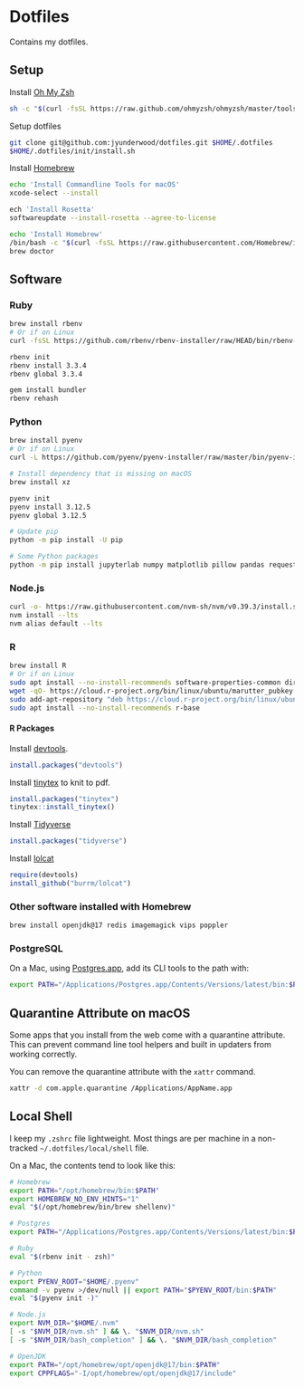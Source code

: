 # Dotfiles

Contains my dotfiles.

## Setup

Install [Oh My Zsh](https://ohmyz.sh/#)

```sh
sh -c "$(curl -fsSL https://raw.github.com/ohmyzsh/ohmyzsh/master/tools/install.sh)"
```

Setup dotfiles

```sh
git clone git@github.com:jyunderwood/dotfiles.git $HOME/.dotfiles
$HOME/.dotfiles/init/install.sh
```

Install [Homebrew](https://brew.sh)

```sh
echo 'Install Commandline Tools for macOS'
xcode-select --install

ech 'Install Rosetta'
softwareupdate --install-rosetta --agree-to-license

echo 'Install Homebrew'
/bin/bash -c "$(curl -fsSL https://raw.githubusercontent.com/Homebrew/install/HEAD/install.sh)"
brew doctor
```

## Software

### Ruby

```sh
brew install rbenv
# Or if on Linux
curl -fsSL https://github.com/rbenv/rbenv-installer/raw/HEAD/bin/rbenv-installer | bash
```

```sh
rbenv init
rbenv install 3.3.4
rbenv global 3.3.4

gem install bundler
rbenv rehash
```

### Python

```sh
brew install pyenv
# Or if on Linux
curl -L https://github.com/pyenv/pyenv-installer/raw/master/bin/pyenv-installer | bash
```

```sh
# Install dependency that is missing on macOS
brew install xz

pyenv init
pyenv install 3.12.5
pyenv global 3.12.5

# Update pip
python -m pip install -U pip

# Some Python packages
python -m pip install jupyterlab numpy matplotlib pillow pandas requests altair scipy scikit-learn sympy nose statsmodels seaborn
```

### Node.js

```sh
curl -o- https://raw.githubusercontent.com/nvm-sh/nvm/v0.39.3/install.sh | bash
nvm install --lts
nvm alias default --lts
```

### R

```sh
brew install R
# Or if on Linux
sudo apt install --no-install-recommends software-properties-common dirmngr
wget -qO- https://cloud.r-project.org/bin/linux/ubuntu/marutter_pubkey.asc | sudo tee -a /etc/apt/trusted.gpg.d/cran_ubuntu_key.asc
sudo add-apt-repository "deb https://cloud.r-project.org/bin/linux/ubuntu $(lsb_release -cs)-cran40/"
sudo apt install --no-install-recommends r-base
```

#### R Packages

Install [devtools](https://devtools.r-lib.org).

```r
install.packages("devtools")
```

Install [tinytex](https://yihui.org/tinytex/) to knit to pdf.

```r
install.packages("tinytex")
tinytex::install_tinytex()
```

Install [Tidyverse](https://www.tidyverse.org)

```r
install.packages("tidyverse")
```

Install [lolcat](https://github.com/burrm/lolcat)

```r
require(devtools)
install_github("burrm/lolcat")
```

### Other software installed with Homebrew

```sh
brew install openjdk@17 redis imagemagick vips poppler
```

### PostgreSQL

On a Mac, using [Postgres.app](https://postgresapp.com), add its CLI tools to the path with:

```sh
export PATH="/Applications/Postgres.app/Contents/Versions/latest/bin:$PATH"
```

## Quarantine Attribute on macOS

Some apps that you install from the web come with a quarantine attribute. This can prevent command line tool helpers and built in updaters from working correctly.

You can remove the quarantine attribute with the `xattr` command.

```sh
xattr -d com.apple.quarantine /Applications/AppName.app
```

## Local Shell

I keep my `.zshrc` file lightweight. Most things are per machine in a non-tracked `~/.dotfiles/local/shell` file.

On a Mac, the contents tend to look like this:

```sh
# Homebrew
export PATH="/opt/homebrew/bin:$PATH"
export HOMEBREW_NO_ENV_HINTS="1"
eval "$(/opt/homebrew/bin/brew shellenv)"

# Postgres
export PATH="/Applications/Postgres.app/Contents/Versions/latest/bin:$PATH"

# Ruby
eval "$(rbenv init - zsh)"

# Python
export PYENV_ROOT="$HOME/.pyenv"
command -v pyenv >/dev/null || export PATH="$PYENV_ROOT/bin:$PATH"
eval "$(pyenv init -)"

# Node.js
export NVM_DIR="$HOME/.nvm"
[ -s "$NVM_DIR/nvm.sh" ] && \. "$NVM_DIR/nvm.sh"
[ -s "$NVM_DIR/bash_completion" ] && \. "$NVM_DIR/bash_completion"

# OpenJDK
export PATH="/opt/homebrew/opt/openjdk@17/bin:$PATH"
export CPPFLAGS="-I/opt/homebrew/opt/openjdk@17/include"
```
